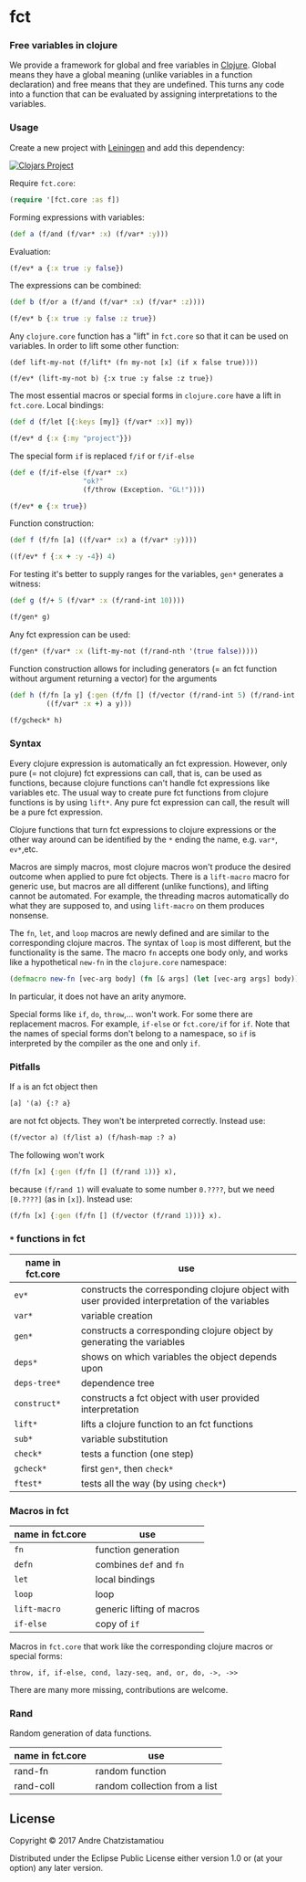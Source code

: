 # fct

### Free variables in clojure

We provide a framework for global and free variables in [Clojure](http://clojure.org). Global means they have a global meaning (unlike variables in a function declaration) and free means that they are undefined. This turns any code into a function that can be evaluated by assigning interpretations to the variables.


### Usage

Create a new project with [Leiningen](http://leiningen.org) and add this dependency:

[![Clojars Project](https://img.shields.io/clojars/v/fct.svg)](https://clojars.org/fct)

Require `fct.core`:
```clj
(require '[fct.core :as f])
```

Forming expressions with variables:
```clj
(def a (f/and (f/var* :x) (f/var* :y)))
```

Evaluation:
```clj
(f/ev* a {:x true :y false})
```

The expressions can be combined:
```clj
(def b (f/or a (f/and (f/var* :x) (f/var* :z))))

(f/ev* b {:x true :y false :z true})
```

Any `clojure.core` function has a "lift" in `fct.core` so that it can be used on variables. In order to lift some other function:
```
(def lift-my-not (f/lift* (fn my-not [x] (if x false true))))

(f/ev* (lift-my-not b) {:x true :y false :z true})
```

The most essential macros or special forms in `clojure.core` have a lift in `fct.core`.
Local bindings:
```clj
(def d (f/let [{:keys [my]} (f/var* :x)] my))

(f/ev* d {:x {:my "project"}})
```
The special form `if` is replaced `f/if` or `f/if-else`
```clj
(def e (f/if-else (f/var* :x)
                  "ok?"
                  (f/throw (Exception. "GL!"))))

(f/ev* e {:x true})
```
Function construction:
```clj
(def f (f/fn [a] ((f/var* :x) a (f/var* :y))))

((f/ev* f {:x + :y -4}) 4)
```

For testing it's better to supply ranges for the variables, `gen*` generates a witness:
```clj
(def g (f/+ 5 (f/var* :x (f/rand-int 10))))

(f/gen* g)
```
Any fct expression can be used:
```clj
(f/gen* (f/var* :x (lift-my-not (f/rand-nth '(true false)))))
```
Function construction allows for including generators (= an fct function without argument returning a vector) for the arguments
```clj
(def h (f/fn [a y] {:gen (f/fn [] (f/vector (f/rand-int 5) (f/rand-int 5)))}
         ((f/var* :x +) a y)))

(f/gcheck* h)
```

### Syntax

Every clojure expression is automatically an fct expression. However, only pure (= not clojure) fct expressions can call, that is, can be used as functions, because clojure functions can't handle fct expressions like variables etc. The usual way to create pure fct functions from clojure functions is by using `lift*`. Any pure fct expression can call, the result will be a pure fct expression.  

Clojure functions that turn fct expressions to clojure expressions or the other way around can be identified by the `*` ending the name, e.g. `var*`, `ev*`,etc.

Macros are simply macros, most clojure macros won't produce the desired outcome when applied to pure fct objects. There is a `lift-macro` macro for generic use, but macros are all different (unlike functions), and lifting cannot be automated. For example, the threading macros automatically do what they are supposed to, and using `lift-macro` on them produces nonsense.

The `fn`, `let`, and `loop` macros are newly defined and are similar to the corresponding clojure macros. The syntax of `loop` is most different, but the functionality is the same. The macro `fn` accepts one body only, and works like a hypothetical `new-fn` in the `clojure.core` namespace:  
```clj
(defmacro new-fn [vec-arg body] (fn [& args] (let [vec-arg args] body)))
```          
In particular, it does not have an arity anymore.

Special forms like `if`, `do`, `throw`,... won't work. For some there are replacement macros. For example, `if-else` or `fct.core/if` for `if`. Note that the names of special forms don't belong to a namespace, so `if` is interpreted by the compiler as the one and only `if`.  

### Pitfalls
If `a` is an fct object then
```clj
[a] '(a) {:? a}
```
are not fct objects. They won't be interpreted correctly. Instead use:
```clj
(f/vector a) (f/list a) (f/hash-map :? a)
```

The following won't work
```clj
(f/fn [x] {:gen (f/fn [] (f/rand 1))} x),
```
because `(f/rand 1)` will evaluate to some number `0.????`, but we need `[0.????]` (as in `[x]`). Instead use:
```clj
(f/fn [x] {:gen (f/fn [] (f/vector (f/rand 1)))} x).
```


### `*` functions in fct
name in fct.core | use
-----|------
 `ev*` | constructs the corresponding clojure object with user provided  interpretation of the variables
 `var*` | variable creation
 `gen*` | constructs a corresponding clojure object by generating the variables
 `deps*` | shows on which variables the object depends upon
 `deps-tree*` | dependence tree
 `construct*` | constructs a fct object with user provided interpretation
 `lift*` | lifts a clojure function to an fct functions
 `sub*` | variable substitution
`check*` | tests a function (one step)
`gcheck*` | first `gen*`, then `check*`
`ftest*` | tests all the way (by using `check*`)


### Macros in fct
name in fct.core| use
----------------| --------
`fn`  | function generation
`defn` | combines `def` and `fn`
`let` | local bindings
`loop` | loop
`lift-macro` | generic lifting of macros  
`if-else` | copy of `if`

Macros in `fct.core` that work like the corresponding clojure macros or special forms:
```
throw, if, if-else, cond, lazy-seq, and, or, do, ->, ->>
```
There are many more missing, contributions are welcome.

### Rand
Random generation of data functions.

name in fct.core | use
-----------------|-------
rand-fn  | random function
rand-coll | random collection from a list


## License

Copyright © 2017 Andre Chatzistamatiou

Distributed under the Eclipse Public License either version 1.0 or (at
your option) any later version.
